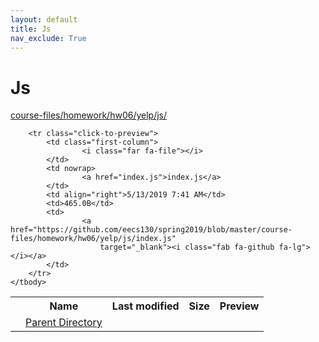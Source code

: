 ```yaml
---
layout: default
title: Js
nav_exclude: True
---
```


# Js

[course-files/homework/hw06/yelp/js/](.)

<table class="tbl-files">
    <tbody>
        <tr>
            <th valign="top"></th>
            <th>Name</th>
            <th>Last modified</th>
            <th>Size</th>
            <th>Preview</th>
        </tr>
        <tr>
            <td valign="top">
                <i class="fa fa-folder-open"></i>
            </td>
            <td><a href="../">Parent Directory</a></td>
            <td>&nbsp;</td>
            <td>&nbsp;</td>
            <td>&nbsp;</td>
        </tr>

        <tr class="click-to-preview">
            <td class="first-column">
                    <i class="far fa-file"></i>
            </td>
            <td nowrap>
                    <a href="index.js">index.js</a>
            </td>
            <td align="right">5/13/2019 7:41 AM</td>
            <td>465.0B</td>
            <td>
                    <a href="https://github.com/eecs130/spring2019/blob/master/course-files/homework/hw06/yelp/js/index.js"
                        target="_blank"><i class="fab fa-github fa-lg"></i></a>
            </td>
        </tr>
    </tbody>
</table>

